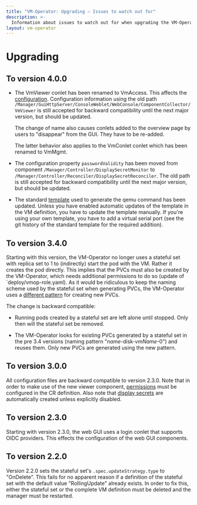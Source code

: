 ```yaml
---
title: "VM-Operator: Upgrading — Issues to watch out for"
description: >-
  Information about issues to watch out for when upgrading the VM-Operator.
layout: vm-operator
---
```


# Upgrading

## To version 4.0.0

  * The VmViewer conlet has been renamed to VmAccess. This affects the
    [configuration](https://vm-operator.jdrupes.org/user-gui.html).
    Configuration information using the old path
    `/Manager/GuiHttpServer/ConsoleWeblet/WebConsole/ComponentCollector/VmViewer`
    is still accepted for backward compatibility until the next major version,
    but should be updated.

    The change of name also causes conlets added to the overview page by
    users to "disappear" from the GUI. They have to be re-added.

    The latter behavior also applies to the VmConlet conlet which has been
    renamed to VmMgmt.

  * The configuration property `passwordValidity` has been moved from component
    `/Manager/Controller/DisplaySecretMonitor` to
    `/Manager/Controller/Reconciler/DisplaySecretReconciler`. The old path is
    still accepted for backward compatibility until the next major version,
    but should be updated.

  * The standard [template](./runner.html#stand-alone-configuration) used
    to generate the qemu command has been updated. Unless you have enabled
    automatic updates of the template in the VM definition, you have to
    update the template manually. If you're using your own template, you
    have to add a virtual serial port (see the git history of the standard
    template for the required addition).

## To version 3.4.0

Starting with this version, the VM-Operator no longer uses a stateful set
with replica set to 1 to (indirectly) start the pod with the VM. Rather
it creates the pod directly. This implies that the PVCs must also be created
by the VM-Operator, which needs additional permissions to do so (update of
`deploy/vmop-role.yaml). As it would be ridiculous to keep the naming scheme
used by the stateful set when generating PVCs, the VM-Operator uses a
[different pattern](controller.html#defining-disks) for creating new PVCs.

The change is backward compatible:

  * Running pods created by a stateful set are left alone until stopped.
    Only then will the stateful set be removed.

  * The VM-Operator looks for existing PVCs generated by a stateful
    set in the pre 3.4 versions (naming pattern "*name*-disk-*vmName*-0")
    and reuses them. Only new PVCs are generated using the new pattern.

## To version 3.0.0

All configuration files are backward compatible to version 2.3.0.
Note that in order to make use of the new viewer component,
[permissions](https://mnlipp.github.io/VM-Operator/user-gui.html#control-access-to-vms)
must be configured in the CR definition. Also note that
[display secrets](https://mnlipp.github.io/VM-Operator/user-gui.html#securing-access)
are automatically created unless explicitly disabled.

## To version 2.3.0

Starting with version 2.3.0, the web GUI uses a login conlet that
supports OIDC providers. This effects the configuration of the
web GUI components.

## To version 2.2.0

Version 2.2.0 sets the stateful set's `.spec.updateStrategy.type` to
"OnDelete". This fails for no apparent reason if a definition of
the stateful set with the default value "RollingUpdate" already exists.
In order to fix this, either the stateful set or the complete VM definition
must be deleted and the manager must be restarted.

